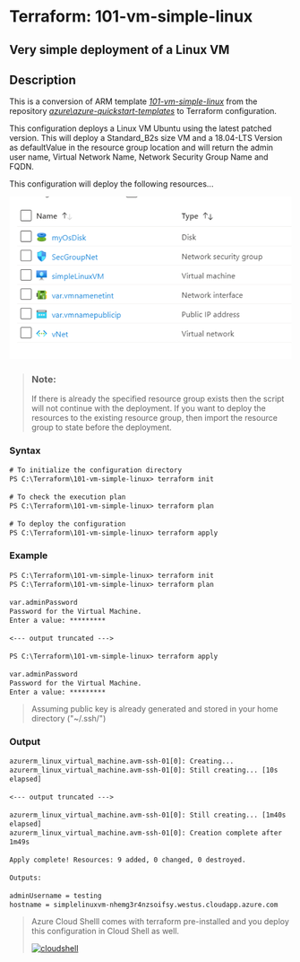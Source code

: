 
# Terraform: 101-vm-simple-linux
## Very simple deployment of a Linux VM 
## Description
This is a conversion of ARM template *[101-vm-simple-linux](https://github.com/Azure/azure-quickstart-templates/tree/master/101-vm-simple-linux)* from the repository *[azure\azure-quickstart-templates](https://https://github.com/Azure/azure-quickstart-templates)* to Terraform configuration.

This configuration deploys a Linux VM Ubuntu using the latest patched version. This will deploy a Standard_B2s size VM and a 18.04-LTS Version as defaultValue in the resource group location and will return the admin user name, Virtual Network Name, Network Security Group Name and FQDN.


This configuration will deploy the following resources...

![output](images/simplelinux.png)

> ### Note:
> If there is already the specified resource group exists then the script will not continue with the deployment. If you want to deploy the resources to the existing resource group, then import the resource group to state before the deployment.

### Syntax
```
# To initialize the configuration directory
PS C:\Terraform\101-vm-simple-linux> terraform init 

# To check the execution plan
PS C:\Terraform\101-vm-simple-linux> terraform plan

# To deploy the configuration
PS C:\Terraform\101-vm-simple-linux> terraform apply
```  

### Example
```
PS C:\Terraform\101-vm-simple-linux> terraform init 
PS C:\Terraform\101-vm-simple-linux> terraform plan

var.adminPassword
Password for the Virtual Machine.
Enter a value: *********

<--- output truncated --->

PS C:\Terraform\101-vm-simple-linux> terraform apply 

var.adminPassword
Password for the Virtual Machine.
Enter a value: *********
````

>Assuming public key is already generated and stored in your home directory ("~/.ssh/")

### Output
```
azurerm_linux_virtual_machine.avm-ssh-01[0]: Creating...
azurerm_linux_virtual_machine.avm-ssh-01[0]: Still creating... [10s elapsed]

<--- output truncated --->

azurerm_linux_virtual_machine.avm-ssh-01[0]: Still creating... [1m40s elapsed]
azurerm_linux_virtual_machine.avm-ssh-01[0]: Creation complete after 1m49s 

Apply complete! Resources: 9 added, 0 changed, 0 destroyed.

Outputs:

adminUsername = testing
hostname = simplelinuxvm-nhemg3r4nzsoifsy.westus.cloudapp.azure.com
```

>Azure Cloud Shelll comes with terraform pre-installed and you deploy this configuration in Cloud Shell as well.
>
>[![cloudshell](images/cloudshell.png)](https://shell.azure.com)